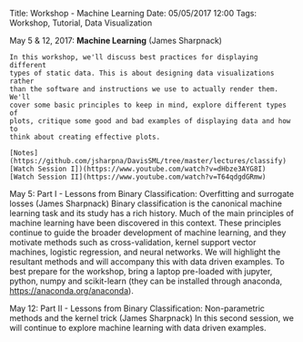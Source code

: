 Title: Workshop - Machine Learning
Date: 05/05/2017 12:00 
Tags: Workshop, Tutorial, Data Visualization

May 5 & 12, 2017: __Machine Learning__ (James Sharpnack)

	In this workshop, we'll discuss best practices for displaying different
    types of static data. This is about designing data visualizations rather
    than the software and instructions we use to actually render them. We'll
    cover some basic principles to keep in mind, explore different types of
    plots, critique some good and bad examples of displaying data and how to
    think about creating effective plots.
	
	[Notes](https://github.com/jsharpna/DavisSML/tree/master/lectures/classify)
	[Watch Session I])(https://www.youtube.com/watch?v=dHbze3AYG8I)
	[Watch Session II](https://www.youtube.com/watch?v=T64qdgdGRmw)


May 5: Part I - Lessons from Binary Classification: Overfitting and surrogate losses (James Sharpnack)
Binary classification is the canonical machine learning task and its study has a rich history.  Much of the main principles of machine learning have been discovered in this context.  These principles continue to guide the broader development of machine learning, and they motivate methods such as cross-validation, kernel support vector machines, logistic regression, and neural networks.  We will highlight the resultant methods and will accompany this with data driven examples. To best prepare for the workshop, bring a laptop pre-loaded with jupyter, python, numpy and scikit-learn (they can be installed through anaconda, https://anaconda.org/anaconda). 

May 12: Part II - Lessons from Binary Classification: Non-parametric methods and the kernel trick (James Sharpnack)
In this second session, we will continue to explore machine learning with data driven examples.
